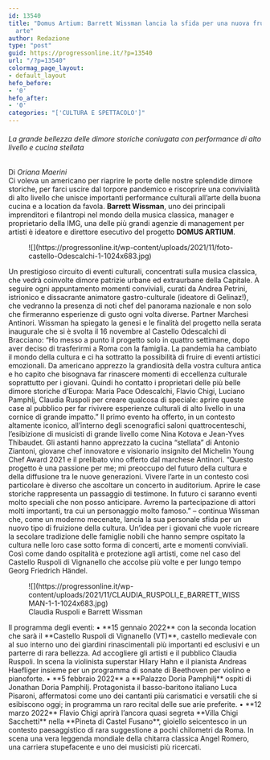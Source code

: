 ```yaml
---
id: 13540
title: "Domus Artium: Barrett Wissman lancia la sfida per una nuova fruizione dell\u2019\
  arte"
author: Redazione
type: "post"
guid: https://progressonline.it/?p=13540
url: "/?p=13540"
colormag_page_layout:
- default_layout
hefo_before:
- '0'
hefo_after:
- '0'
categories: "['CULTURA E SPETTACOLO']"
---
```


###### La grande bellezza delle dimore storiche coniugata con performance di alto livello e cucina stellata

Di *Oriana Maerini*  
Ci voleva un americano per riaprire le porte delle nostre splendide dimore storiche, per farci uscire dal torpore pandemico e riscoprire una convivialità di alto livello che unisce importanti performance culturali all’arte della buona cucina e a location da favola. **Barrett Wissman**, uno dei principali imprenditori e filantropi nel mondo della musica classica, manager e proprietario della IMG, una delle più grandi agenzie di management per artisti è ideatore e direttore esecutivo del progetto **DOMUS ARTIUM**.

<div class="wp-block-image"><figure class="alignleft size-large is-resized">![](https://progressonline.it/wp-content/uploads/2021/11/foto-castello-Odescalchi-1-1024x683.jpg)</figure></div>Un prestigioso circuito di eventi culturali, concentrati sulla musica classica, che vedrà coinvolte dimore patrizie urbane ed extraurbane della Capitale. A seguire ogni appuntamento momenti conviviali, curati da Andrea Petrini, istrionico e dissacrante animatore gastro-culturale (ideatore di Gelinaz!), che vedranno la presenza di noti chef del panorama nazionale e non solo che firmeranno esperienze di gusto ogni volta diverse. Partner Marchesi Antinori.  
Wissman ha spiegato la genesi e le finalità del progetto nella serata inaugurale che si è svolta il 16 novembre al Castello Odescalchi di Bracciano: “Ho messo a punto il progetto solo in quattro settimane, dopo aver deciso di trasferirmi a Roma con la famiglia. La pandemia ha cambiato il mondo della cultura e ci ha sottratto la possibilità di fruire di eventi artistici emozionali. Da americano apprezzo la grandiosità della vostra cultura antica e ho capito che bisognava far rinascere momenti di eccellenza culturale soprattutto per i giovani. Quindi ho contatto i proprietari delle più belle dimore storiche d’Europa: Maria Pace Odescalchi, Flavio Chigi, Luciano Pamphlj, Claudia Ruspoli per creare qualcosa di speciale: aprire queste case al pubblico per far rivivere esperienze culturali di alto livello in una cornice di grande impatto.”  
Il primo evento ha offerto, in un contesto altamente iconico, all’interno degli scenografici saloni quattrocenteschi, l’esibizione di musicisti di grande livello come Nina Kotova e Jean-Yves Thibaudet. Gli astanti hanno apprezzato la cucina “stellata” di Antonio Ziantoni, giovane chef innovatore e visionario insignito del Michelin Young Chef Award 2021 e il prelibato vino offerto dal marchese Antinori.  
“Questo progetto è una passione per me; mi preoccupo del futuro della cultura e della diffusione tra le nuove generazioni. Vivere l’arte in un contesto così particolare è diverso che ascoltare un concerto in auditorium. Aprire le case storiche rappresenta un passaggio di testimone. In futuro ci saranno eventi molto speciali che non posso anticipare. Avremo la partecipazione di attori molti importanti, tra cui un personaggio molto famoso.” – continua Wissman che, come un moderno mecenate, lancia la sua personale sfida per un nuovo tipo di fruizione della cultura.  
Un’idea per i giovani che vuole ricreare la secolare tradizione delle famiglie nobili che hanno sempre ospitato la cultura nelle loro case sotto forma di concerti, arte e momenti conviviali. Così come dando ospitalità e protezione agli artisti, come nel caso del Castello Ruspoli di Vignanello che accolse più volte e per lungo tempo Georg Friedrich Händel.

<div class="wp-block-image"><figure class="alignright size-large is-resized">![](https://progressonline.it/wp-content/uploads/2021/11/CLAUDIA_RUSPOLI_E_BARRETT_WISSMAN-1-1-1024x683.jpg)<figcaption>Claudia Ruspoli e Barrett Wissman</figcaption></figure></div>Il programma degli eventi:  
• **15 gennaio 2022** con la seconda location che sarà il **Castello Ruspoli di Vignanello (VT)**, castello medievale con al suo interno uno dei giardini rinascimentali più importanti ed esclusivi e un parterre di rara bellezza. Ad accogliere gli artisti e il pubblico Claudia Ruspoli. In scena la violinista superstar Hilary Hahn e il pianista Andreas Haefliger insieme per un programma di sonate di Beethoven per violino e pianoforte.  
• **5 febbraio 2022** a **Palazzo Doria Pamphilj** ospiti di Jonathan Doria Pamphilj. Protagonista il basso-baritono italiano Luca Pisaroni, affermatosi come uno dei cantanti più carismatici e versatili che si esibiscono oggi; in programma un raro recital delle sue arie preferite.  
• **12 marzo 2022** Flavio Chigi aprirà l’ancora quasi segreta **Villa Chigi Sacchetti** nella **Pineta di Castel Fusano**, gioiello seicentesco in un contesto paesaggistico di rara suggestione a pochi chilometri da Roma. In scena una vera leggenda mondiale della chitarra classica Angel Romero, una carriera stupefacente e uno dei musicisti più ricercati.
